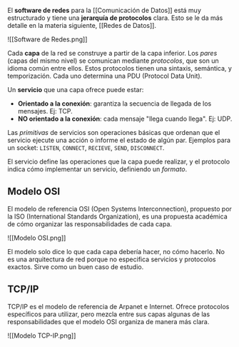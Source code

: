 El **software de redes** para la [[Comunicación de Datos]] está muy estructurado y tiene una **jerarquía de protocolos** clara. Esto se le da más detalle en la materia siguiente, [[Redes de Datos]].

![[Software de Redes.png]]

Cada **capa** de la red se construye a partir de la capa inferior. Los _pares_ (capas del mismo nivel) se comunican mediante _protocolos_, que son un idioma común entre ellos. Estos protocolos tienen una sintaxis, semántica, y temporización. Cada uno determina una PDU (Protocol Data Unit).

Un **servicio** que una capa ofrece puede estar:

- **Orientado a la conexión**: garantiza la secuencia de llegada de los mensajes. Ej: TCP.
- **NO orientado a la conexión**: cada mensaje "llega cuando llega". Ej: UDP.

Las _primitivas_ de servicios son operaciones básicas que ordenan que el servicio ejecute una acción o informe el estado de algún par. Ejemplos para un socket: `LISTEN`, `CONNECT`, `RECIEVE`, `SEND`, `DISCONNECT`.

El servicio define las operaciones que la capa puede realizar, y el protocolo indica cómo implementar un servicio, definiendo un _formato_.

## Modelo OSI

El modelo de referencia OSI (Open Systems Interconnection), propuesto por la ISO (International Standards Organization), es una propuesta académica de cómo organizar las responsabilidades de cada capa.

![[Modelo OSI.png]]

El modelo solo dice lo que cada capa debería hacer, no cómo hacerlo. No es una arquitectura de red porque no especifica servicios y protocolos exactos. Sirve como un buen caso de estudio.

## TCP/IP

TCP/IP es el modelo de referencia de Arpanet e Internet. Ofrece protocolos específicos para utilizar, pero mezcla entre sus capas algunas de las responsabilidades que el modelo OSI organiza de manera más clara.

![[Modelo TCP-IP.png]]
